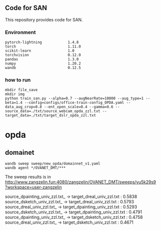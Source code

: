 ## Code for SAN

This repository provides code for SAN.

### Environment

```
pytorch-lightning            1.4.8
torch                        1.11.0
scikit-learn                 1.0
torchvision                  0.12.0
pandas                       1.3.0
numpy                        1.20.2
wandb                        0.12.5
```

### how to run

```
mkdir file_save
mkdir img
python train_san.py --alpha=0.7 --augNearRate=10000 --aug_type=1 --beta=1.4 --config=configs/office-train-config_OPDA.yaml --data_aug_crop=0.8 --ent_open_scale=0.4 --gamma=0.6 --source_data=./txt/source_webcam_opda_zzl.txt --target_data=./txt/target_dslr_opda_zzl.txt
```

# opda 
## domainet

```
wandb sweep sweep/new_opda/domainnet_v1.yaml
wandb agent */OVANET_DMT/***
```
The sweep results is in http://www.zangzelin.fun:4080/zangzelin/OVANET_DMT/sweeps/yu5k29s9?workspace=user-zangzelin

source_dpainting_univ_zzl.txt_ -> target_dreal_univ_zzl.txt : 0.5838
source_dsketch_univ_zzl.txt_ -> target_dreal_univ_zzl.txt : 0.5793
source_dreal_univ_zzl.txt_ -> target_dpainting_univ_zzl.txt : 0.5293
source_dsketch_univ_zzl.txt_ -> target_dpainting_univ_zzl.txt : 0.4791
source_dpainting_univ_zzl.txt_ -> target_dsketch_univ_zzl.txt : 0.4758
source_dreal_univ_zzl.txt_ -> target_dsketch_univ_zzl.txt : 0.4671

